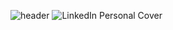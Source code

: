 ![header](https://capsule-render.vercel.app/api?type=transparent&color=auto&height=100&section=header&text=Hello%20World&%20render&fontSize=50&fontAlignY=35&animation=fadeIn)
![LinkedIn Personal Cover](https://github.com/ItsLezaY/ItsLezaY/assets/140553267/d2427638-0c41-4f86-a262-ab382a3b71ba)
